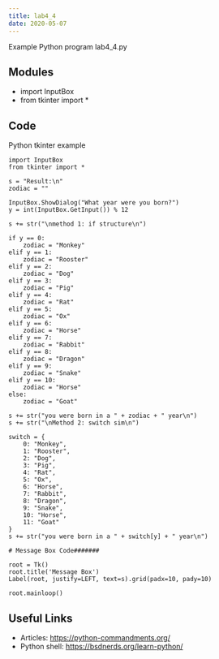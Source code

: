 ```yaml
---
title: lab4_4
date: 2020-05-07
---
```

Example Python program lab4_4.py

## Modules

* import InputBox
* from tkinter import *

## Code

Python tkinter example

    import InputBox
    from tkinter import *
    
    s = "Result:\n"
    zodiac = ""
    
    InputBox.ShowDialog("What year were you born?")
    y = int(InputBox.GetInput()) % 12
    
    s += str("\nmethod 1: if structure\n")
    
    if y == 0:
        zodiac = "Monkey"
    elif y == 1:
        zodiac = "Rooster"
    elif y == 2:
        zodiac = "Dog"
    elif y == 3:
        zodiac = "Pig"
    elif y == 4:
        zodiac = "Rat"
    elif y == 5:
        zodiac = "Ox"
    elif y == 6:
        zodiac = "Horse"
    elif y == 7:
        zodiac = "Rabbit"
    elif y == 8:
        zodiac = "Dragon"
    elif y == 9:
        zodiac = "Snake"
    elif y == 10:
        zodiac = "Horse"
    else:
        zodiac = "Goat"
    
    s += str("you were born in a " + zodiac + " year\n")
    s += str("\nMethod 2: switch sim\n")
    
    switch = {
        0: "Monkey",
        1: "Rooster",
        2: "Dog",
        3: "Pig",
        4: "Rat",
        5: "Ox",
        6: "Horse",
        7: "Rabbit",
        8: "Dragon",
        9: "Snake",
        10: "Horse",
        11: "Goat"
    }
    s += str("you were born in a " + switch[y] + " year\n")
    
    # Message Box Code#######
    
    root = Tk()
    root.title('Message Box')
    Label(root, justify=LEFT, text=s).grid(padx=10, pady=10)
    
    root.mainloop()

## Useful Links

- Articles: https://python-commandments.org/
- Python shell: https://bsdnerds.org/learn-python/
